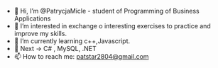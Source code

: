 - 👋 Hi, I’m @PatrycjaMicle - student of Programming of Business Applications
- 👀 I’m interested in exchange o interesting exercises to practice and improve my skills.
- 🌱 I’m currently learning c++,Javascript.
- 🌱 Next -> C# , MySQL, .NET
- 📫 How to reach me: patstar2804@gmail.com

<!---
PatrycjaMicle/PatrycjaMicle is a ✨ special ✨ repository because its `README.md` (this file) appears on your GitHub profile.
You can click the Preview link to take a look at your changes.
--->
